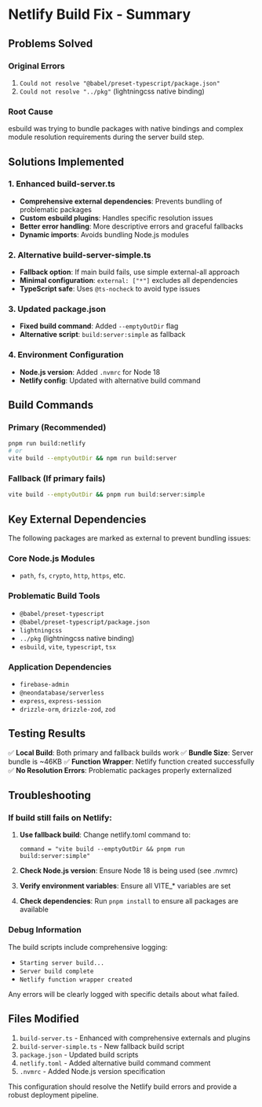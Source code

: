 <!-- @format -->

# Netlify Build Fix - Summary

## Problems Solved

### Original Errors

1. `Could not resolve "@babel/preset-typescript/package.json"`
2. `Could not resolve "../pkg"` (lightningcss native binding)

### Root Cause

esbuild was trying to bundle packages with native bindings and complex module resolution requirements during the server build step.

## Solutions Implemented

### 1. Enhanced build-server.ts

- **Comprehensive external dependencies**: Prevents bundling of problematic packages
- **Custom esbuild plugins**: Handles specific resolution issues
- **Better error handling**: More descriptive errors and graceful fallbacks
- **Dynamic imports**: Avoids bundling Node.js modules

### 2. Alternative build-server-simple.ts

- **Fallback option**: If main build fails, use simple external-all approach
- **Minimal configuration**: `external: ["*"]` excludes all dependencies
- **TypeScript safe**: Uses `@ts-nocheck` to avoid type issues

### 3. Updated package.json

- **Fixed build command**: Added `--emptyOutDir` flag
- **Alternative script**: `build:server:simple` as fallback

### 4. Environment Configuration

- **Node.js version**: Added `.nvmrc` for Node 18
- **Netlify config**: Updated with alternative build command

## Build Commands

### Primary (Recommended)

```bash
pnpm run build:netlify
# or
vite build --emptyOutDir && npm run build:server
```

### Fallback (If primary fails)

```bash
vite build --emptyOutDir && pnpm run build:server:simple
```

## Key External Dependencies

The following packages are marked as external to prevent bundling issues:

### Core Node.js Modules

- `path`, `fs`, `crypto`, `http`, `https`, etc.

### Problematic Build Tools

- `@babel/preset-typescript`
- `@babel/preset-typescript/package.json`
- `lightningcss`
- `../pkg` (lightningcss native binding)
- `esbuild`, `vite`, `typescript`, `tsx`

### Application Dependencies

- `firebase-admin`
- `@neondatabase/serverless`
- `express`, `express-session`
- `drizzle-orm`, `drizzle-zod`, `zod`

## Testing Results

✅ **Local Build**: Both primary and fallback builds work
✅ **Bundle Size**: Server bundle is ~46KB
✅ **Function Wrapper**: Netlify function created successfully
✅ **No Resolution Errors**: Problematic packages properly externalized

## Troubleshooting

### If build still fails on Netlify:

1. **Use fallback build**: Change netlify.toml command to:

   ```
   command = "vite build --emptyOutDir && pnpm run build:server:simple"
   ```

2. **Check Node.js version**: Ensure Node 18 is being used (see .nvmrc)

3. **Verify environment variables**: Ensure all VITE\_\* variables are set

4. **Check dependencies**: Run `pnpm install` to ensure all packages are available

### Debug Information

The build scripts include comprehensive logging:

- `Starting server build...`
- `Server build complete`
- `Netlify function wrapper created`

Any errors will be clearly logged with specific details about what failed.

## Files Modified

1. `build-server.ts` - Enhanced with comprehensive externals and plugins
2. `build-server-simple.ts` - New fallback build script
3. `package.json` - Updated build scripts
4. `netlify.toml` - Added alternative build command comment
5. `.nvmrc` - Added Node.js version specification

This configuration should resolve the Netlify build errors and provide a robust deployment pipeline.
